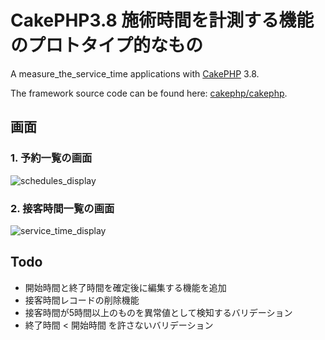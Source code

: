 # CakePHP3.8 施術時間を計測する機能のプロトタイプ的なもの


A measure_the_service_time applications with [CakePHP](https://cakephp.org) 3.8.

The framework source code can be found here: [cakephp/cakephp](https://github.com/cakephp/cakephp).

## 画面

### 1. 予約一覧の画面
![schedules_display](https://user-images.githubusercontent.com/25732571/63008227-24fa7180-bebd-11e9-8949-33fc3f54c201.png)

### 2. 接客時間一覧の画面 
![service_time_display](https://user-images.githubusercontent.com/25732571/63008209-1dd36380-bebd-11e9-9eda-dd6b3328bbd7.png)

## Todo
- 開始時間と終了時間を確定後に編集する機能を追加
- 接客時間レコードの削除機能
- 接客時間が5時間以上のものを異常値として検知するバリデーション
- 終了時間 < 開始時間 を許さないバリデーション
